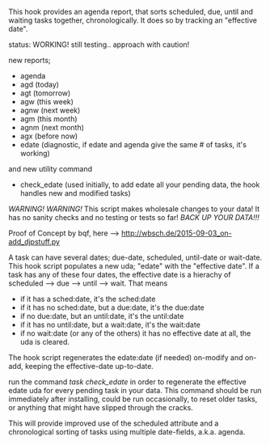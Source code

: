 This hook provides an agenda report, that sorts scheduled, due, until and waiting tasks together, chronologically. It does so by tracking an "effective date".

status: WORKING! still testing.. approach with caution!

new reports;
- agenda
- agd (today)
- agt (tomorrow)
- agw (this week)
- agnw (next week)
- agm (this month)
- agnm (next month)
- agx (before now)
- edate (diagnostic, if edate and agenda give the same # of tasks, it's working)

and new utility command
- check_edate (used initially, to add edate all your pending data, the hook handles new and modified tasks) 

*WARNING! WARNING!* This script makes wholesale changes to your data! It has no sanity checks and no testing or tests so far! *BACK UP YOUR DATA!!!*

Proof of Concept by bqf, here  --> http://wbsch.de/2015-09-03_on-add_djpstuff.py

A task can have several dates; due-date, scheduled, until-date or wait-date. This hook script populates a new uda; "edate" with the "effective date". If a task has any of these four dates, the effective date is a hierachy of scheduled --> due --> until --> wait. That means
- if it has a sched:date, it's the sched:date
- if it has no sched:date, but a due:date, it's the due:date
- if no due:date, but an until:date, it's the until:date
- if it has no until:date, but a wait:date, it's the wait:date
- if no wait:date (or any of the others) it has no effective date at all, the uda is cleared.

The hook script regenerates the edate:date (if needed) on-modify and on-add, keeping the effective-date up-to-date.

run the command *task check_edate* in order to regenerate the effective edate uda for every pending task in your data. This command should be run immediately after installing, could be run occasionally, to reset older tasks, or anything that might have slipped through the cracks. 

This will provide improved use of the scheduled attribute and a chronological sorting of tasks using multiple date-fields, a.k.a. agenda.



